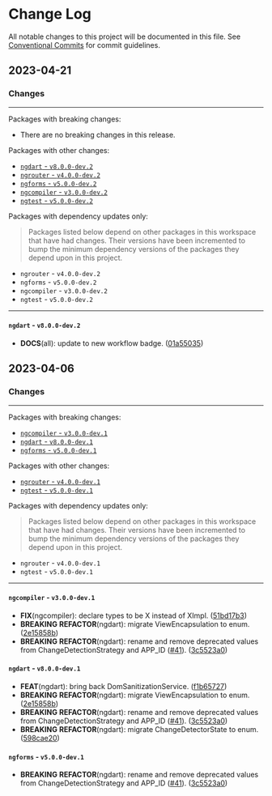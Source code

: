 # Change Log

All notable changes to this project will be documented in this file.
See [Conventional Commits](https://conventionalcommits.org) for commit guidelines.

## 2023-04-21

### Changes

---

Packages with breaking changes:

- There are no breaking changes in this release.

Packages with other changes:

- [`ngdart` - `v8.0.0-dev.2`](#ngdart---v800-dev2)
- [`ngrouter` - `v4.0.0-dev.2`](#ngrouter---v400-dev2)
- [`ngforms` - `v5.0.0-dev.2`](#ngforms---v500-dev2)
- [`ngcompiler` - `v3.0.0-dev.2`](#ngcompiler---v300-dev2)
- [`ngtest` - `v5.0.0-dev.2`](#ngtest---v500-dev2)

Packages with dependency updates only:

> Packages listed below depend on other packages in this workspace that have had changes. Their versions have been incremented to bump the minimum dependency versions of the packages they depend upon in this project.

- `ngrouter` - `v4.0.0-dev.2`
- `ngforms` - `v5.0.0-dev.2`
- `ngcompiler` - `v3.0.0-dev.2`
- `ngtest` - `v5.0.0-dev.2`

---

#### `ngdart` - `v8.0.0-dev.2`

- **DOCS**(all): update to new workflow badge. ([01a55035](https://github.com/angulardart-community/angular/commit/01a55035a3a69c3fca20212d428aa476662b14a4))

## 2023-04-06

### Changes

---

Packages with breaking changes:

- [`ngcompiler` - `v3.0.0-dev.1`](#ngcompiler---v300-dev1)
- [`ngdart` - `v8.0.0-dev.1`](#ngdart---v800-dev1)
- [`ngforms` - `v5.0.0-dev.1`](#ngforms---v500-dev1)

Packages with other changes:

- [`ngrouter` - `v4.0.0-dev.1`](#ngrouter---v400-dev1)
- [`ngtest` - `v5.0.0-dev.1`](#ngtest---v500-dev1)

Packages with dependency updates only:

> Packages listed below depend on other packages in this workspace that have had changes. Their versions have been incremented to bump the minimum dependency versions of the packages they depend upon in this project.

- `ngrouter` - `v4.0.0-dev.1`
- `ngtest` - `v5.0.0-dev.1`

---

#### `ngcompiler` - `v3.0.0-dev.1`

- **FIX**(ngcompiler): declare types to be X instead of XImpl. ([51bd17b3](https://github.com/angulardart-community/angular/commit/51bd17b3abaa1feac82e13ce6df231106649a231))
- **BREAKING** **REFACTOR**(ngdart): migrate ViewEncapsulation to enum. ([2e15858b](https://github.com/angulardart-community/angular/commit/2e15858b6f32a14f9874bf3f95a3daf2c930a290))
- **BREAKING** **REFACTOR**(ngdart): rename and remove deprecated values from ChangeDetectionStrategy and APP_ID ([#41](https://github.com/angulardart-community/angular/issues/41)). ([3c5523a0](https://github.com/angulardart-community/angular/commit/3c5523a089d323789f1dec6dd294b735d8a28066))

#### `ngdart` - `v8.0.0-dev.1`

- **FEAT**(ngdart): bring back DomSanitizationService. ([f1b65727](https://github.com/angulardart-community/angular/commit/f1b657276387021557bdd4987e47be960e1e1eed))
- **BREAKING** **REFACTOR**(ngdart): migrate ViewEncapsulation to enum. ([2e15858b](https://github.com/angulardart-community/angular/commit/2e15858b6f32a14f9874bf3f95a3daf2c930a290))
- **BREAKING** **REFACTOR**(ngdart): rename and remove deprecated values from ChangeDetectionStrategy and APP_ID ([#41](https://github.com/angulardart-community/angular/issues/41)). ([3c5523a0](https://github.com/angulardart-community/angular/commit/3c5523a089d323789f1dec6dd294b735d8a28066))
- **BREAKING** **REFACTOR**(ngdart): migrate ChangeDetectorState to enum. ([598cae20](https://github.com/angulardart-community/angular/commit/598cae207148fee962db9d4a6e62c90a817be443))

#### `ngforms` - `v5.0.0-dev.1`

- **BREAKING** **REFACTOR**(ngdart): rename and remove deprecated values from ChangeDetectionStrategy and APP_ID ([#41](https://github.com/angulardart-community/angular/issues/41)). ([3c5523a0](https://github.com/angulardart-community/angular/commit/3c5523a089d323789f1dec6dd294b735d8a28066))

